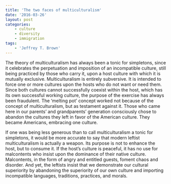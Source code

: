 ```yaml
---
title: 'The two faces of multiculturalism'
date: '2016-03-26'
layout: post
categories:
    - culture
    - diversity
    - immigration
tags:
    - 'Jeffrey T. Brown'
---
```


The theory of multiculturalism has always been a tonic for simpletons, since it celebrates the perpetuation and imposition of an incompatible culture, still being practiced by those who carry it, upon a host culture with which it is mutually exclusive. Multiculturalism is entirely subversive. It is intended to force one or more cultures upon the hosts who do not want or need them. Since both cultures cannot successfully coexist within the host, which has its own successful working culture, the purpose of the exercise has always been fraudulent. The ‘melting pot’ concept worked not because of the concept of multiculturalism, but as testament against it. Those who came here in our parents’ and grandparents’ generation consciously chose to abandon the cultures they left in favor of the American culture. They became Americans, embracing one culture.  
   
If one was being less generous than to call multiculturalism a tonic for simpletons, it would be more accurate to say that modern leftist multiculturalism is actually a weapon. Its purpose is not to enhance the host, but to consume it. If the host’s culture is peaceful, it has no use for malcontents who insist upon the dominance of their native culture. Malcontents, in the form of angry and entitled guests, foment chaos and disorder. And yet, the leftists insist that we demonstrate our cultural superiority by abandoning the superiority of our own culture and importing incompatible languages, traditions, practices, and morals.